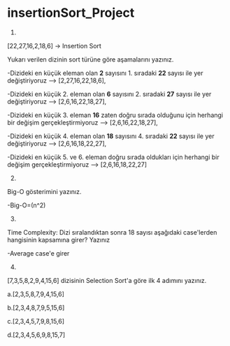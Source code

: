# insertionSort_Project


1.
[22,27,16,2,18,6] -> Insertion Sort

Yukarı verilen dizinin sort türüne göre aşamalarını yazınız.

-Dizideki en küçük eleman olan **2** sayısını 1. sıradaki **22** sayısı ile yer değiştiriyoruz 			--> [2,27,16,22,18,6],

-Dizideki en küçük 2. eleman olan **6** sayısını 2. sıradaki **27** sayısı ile yer değiştiriyoruz               --> [2,6,16,22,18,27],

-Dizideki en küçük 3. eleman **16** zaten doğru sırada olduğunu için herhangi bir değişim gerçekleştirmiyoruz	--> [2,6,16,22,18,27],

-Dizideki en küçük 4. eleman olan **18** sayısını  4. sıradaki **22** sayısı ile yer değiştiriyoruz             --> [2,6,16,18,22,27], 

-Dizideki en küçük 5. ve 6. eleman doğru sırada oldukları için herhangi bir değişim gerçekleştirmiyoruz         --> [2,6,16,18,22,27]

2.
Big-O gösterimini yazınız.

-Big-O=(n^2)

3.
Time Complexity: Dizi sıralandıktan sonra 18 sayısı aşağıdaki case'lerden hangisinin kapsamına girer? Yazınız

-Average case'e girer

4.
[7,3,5,8,2,9,4,15,6] dizisinin Selection Sort'a göre ilk 4 adımını yazınız.

a.[2,3,5,8,7,9,4,15,6]

b.[2,3,4,8,7,9,5,15,6]

c.[2,3,4,5,7,9,8,15,6]

d.[2,3,4,5,6,9,8,15,7]
